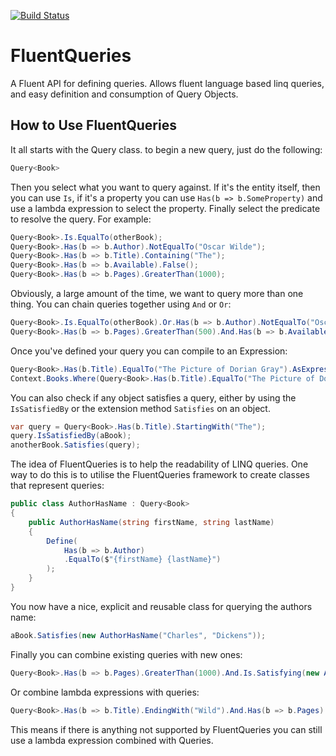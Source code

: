 [![Build Status](https://ninthlight.visualstudio.com/FluentQueries/_apis/build/status/codepb.FluentQueries?branchName=master)](https://ninthlight.visualstudio.com/FluentQueries/_build/latest?definitionId=9&branchName=master)
# FluentQueries
A Fluent API for defining queries. Allows fluent language based linq queries, and easy definition and consumption of Query Objects.

## How to Use FluentQueries

It all starts with the Query class. to begin a new query, just do the following:

```C#
Query<Book>
```

Then you select what you want to query against. If it's the entity itself, then you can use `Is`, if it's a property you can use `Has(b => b.SomeProperty)` and use a lambda expression to select the property. Finally select the predicate to resolve the query. For example:

```C#
Query<Book>.Is.EqualTo(otherBook);
Query<Book>.Has(b => b.Author).NotEqualTo("Oscar Wilde");
Query<Book>.Has(b => b.Title).Containing("The");
Query<Book>.Has(b => b.Available).False();
Query<Book>.Has(b => b.Pages).GreaterThan(1000);
```

Obviously, a large amount of the time, we want to query more than one thing. You can chain queries together using `And` or `Or`:

```C#
Query<Book>.Is.EqualTo(otherBook).Or.Has(b => b.Author).NotEqualTo("Oscar Wilde");
Query<Book>.Has(b => b.Pages).GreaterThan(500).And.Has(b => b.Available).True();
```

Once you've defined your query you can compile to an Expression:

```C#
Query<Book>.Has(b.Title).EqualTo("The Picture of Dorian Gray").AsExpression();
Context.Books.Where(Query<Book>.Has(b.Title).EqualTo("The Picture of Dorian Gray").AsExpression()).ToList();
```

You can also check if any object satisfies a query, either by using the `IsSatisfiedBy` or the extension method `Satisfies` on an object.

```C#
var query = Query<Book>.Has(b.Title).StartingWith("The");
query.IsSatisfiedBy(aBook);
anotherBook.Satisfies(query);
```

The idea of FluentQueries is to help the readability of LINQ queries. One way to do this is to utilise the FluentQueries framework to create classes that represent queries:

```C#
public class AuthorHasName : Query<Book>
{
    public AuthorHasName(string firstName, string lastName)
    {
    	Define(
    		Has(b => b.Author)
    		.EqualTo($"{firstName} {lastName}")
    	);
    }
}
```

You now have a nice, explicit and reusable class for querying the authors name:

```C#
aBook.Satisfies(new AuthorHasName("Charles", "Dickens"));
```

Finally you can combine existing queries with new ones:

```C#
Query<Book>.Has(b => b.Pages).GreaterThan(1000).And.Is.Satisfying(new AuthorHasName("William", "Shakespeare"));
```

Or combine lambda expressions with queries:

```C#
Query<Book>.Has(b => b.Title).EndingWith("Wild").And.Has(b => b.Pages).Satisfying(p => p > 1000);
```

This means if there is anything not supported by FluentQueries you can still use a lambda expression combined with Queries.